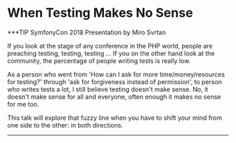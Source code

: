 # When Testing Makes No Sense

***TIP
SymfonyCon 2018 Presentation by Miro Svrtan

If you look at the stage of any conference in the PHP world, people are preaching testing, testing, testing ... If you on the other hand look at the community, the percentage of people writing tests is really low.

As a person who went from 'How can I ask for more time/money/resources for testing?' through 'ask for forgiveness instead of permission', to person who writes tests a lot, I still believe testing doesn't make sense. No, it doesn't make sense for all and everyone, often enough it makes no sense for me too.

This talk will explore that fuzzy line when you have to shift your mind from one side to the other: in both directions.
***